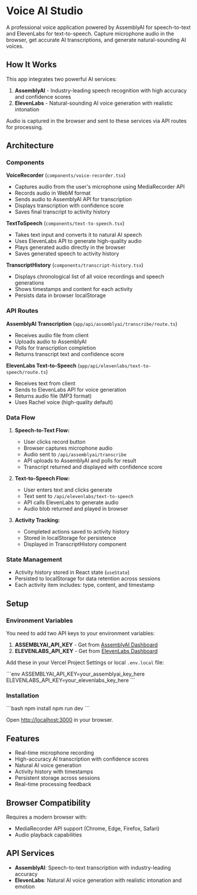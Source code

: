 # Voice AI Studio

A professional voice application powered by AssemblyAI for speech-to-text and ElevenLabs for text-to-speech. Capture microphone audio in the browser, get accurate AI transcriptions, and generate natural-sounding AI voices.

## How It Works

This app integrates two powerful AI services:

1. **AssemblyAI** - Industry-leading speech recognition with high accuracy and confidence scores
2. **ElevenLabs** - Natural-sounding AI voice generation with realistic intonation

Audio is captured in the browser and sent to these services via API routes for processing.

## Architecture

### Components

**VoiceRecorder** (`components/voice-recorder.tsx`)
- Captures audio from the user's microphone using MediaRecorder API
- Records audio in WebM format
- Sends audio to AssemblyAI API for transcription
- Displays transcription with confidence score
- Saves final transcript to activity history

**TextToSpeech** (`components/text-to-speech.tsx`)
- Takes text input and converts it to natural AI speech
- Uses ElevenLabs API to generate high-quality audio
- Plays generated audio directly in the browser
- Saves generated speech to activity history

**TranscriptHistory** (`components/transcript-history.tsx`)
- Displays chronological list of all voice recordings and speech generations
- Shows timestamps and content for each activity
- Persists data in browser localStorage

### API Routes

**AssemblyAI Transcription** (`app/api/assemblyai/transcribe/route.ts`)
- Receives audio file from client
- Uploads audio to AssemblyAI
- Polls for transcription completion
- Returns transcript text and confidence score

**ElevenLabs Text-to-Speech** (`app/api/elevenlabs/text-to-speech/route.ts`)
- Receives text from client
- Sends to ElevenLabs API for voice generation
- Returns audio file (MP3 format)
- Uses Rachel voice (high-quality default)

### Data Flow

1. **Speech-to-Text Flow:**
   - User clicks record button
   - Browser captures microphone audio
   - Audio sent to `/api/assemblyai/transcribe`
   - API uploads to AssemblyAI and polls for result
   - Transcript returned and displayed with confidence score

2. **Text-to-Speech Flow:**
   - User enters text and clicks generate
   - Text sent to `/api/elevenlabs/text-to-speech`
   - API calls ElevenLabs to generate audio
   - Audio blob returned and played in browser

3. **Activity Tracking:**
   - Completed actions saved to activity history
   - Stored in localStorage for persistence
   - Displayed in TranscriptHistory component

### State Management

- Activity history stored in React state (`useState`)
- Persisted to localStorage for data retention across sessions
- Each activity item includes: type, content, and timestamp

## Setup

### Environment Variables

You need to add two API keys to your environment variables:

1. **ASSEMBLYAI_API_KEY** - Get from [AssemblyAI Dashboard](https://www.assemblyai.com/dashboard)
2. **ELEVENLABS_API_KEY** - Get from [ElevenLabs Dashboard](https://elevenlabs.io/app/settings/api-keys)

Add these in your Vercel Project Settings or local `.env.local` file:

\`\`\`env
ASSEMBLYAI_API_KEY=your_assemblyai_key_here
ELEVENLABS_API_KEY=your_elevenlabs_key_here
\`\`\`

### Installation

\`\`\`bash
npm install
npm run dev
\`\`\`

Open [http://localhost:3000](http://localhost:3000) in your browser.

## Features

- Real-time microphone recording
- High-accuracy AI transcription with confidence scores
- Natural AI voice generation
- Activity history with timestamps
- Persistent storage across sessions
- Real-time processing feedback

## Browser Compatibility

Requires a modern browser with:
- MediaRecorder API support (Chrome, Edge, Firefox, Safari)
- Audio playback capabilities

## API Services

- **AssemblyAI**: Speech-to-text transcription with industry-leading accuracy
- **ElevenLabs**: Natural AI voice generation with realistic intonation and emotion
